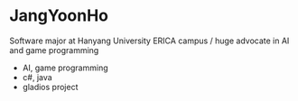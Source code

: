 JangYoonHo
======

Software major at Hanyang University ERICA campus / huge advocate in AI and game programming
 * AI, game programming
 * c#, java
 * gladios project